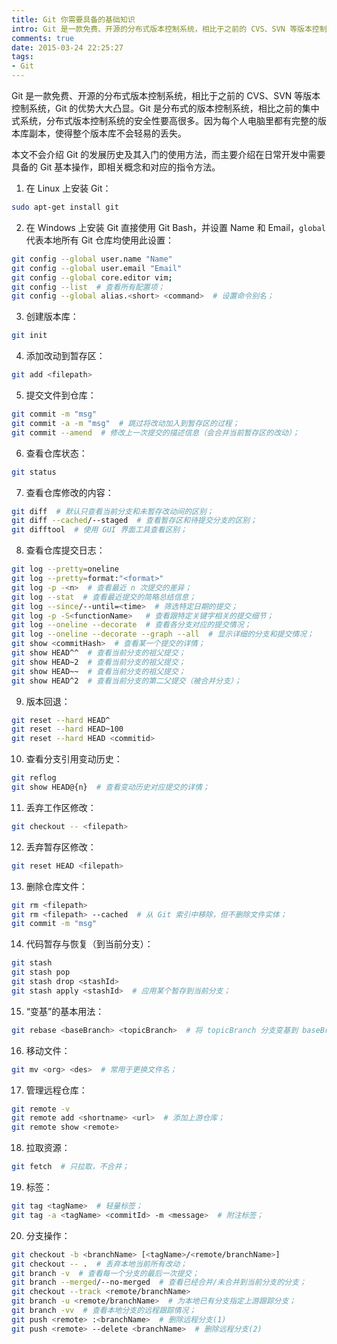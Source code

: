```yaml
---
title: Git 你需要具备的基础知识
intro: Git 是一款免费、开源的分布式版本控制系统，相比于之前的 CVS、SVN 等版本控制系统，Git 的优势大大凸显。Git 是分布式的版本控制系统，相比之前的集中式系统，分布式版本控制系统的安全性要高很多。因为每个人电脑里都有完整的版本库副本，使得整个版本库不会轻易的丢失。
comments: true
date: 2015-03-24 22:25:27
tags:
- Git
---
```


Git 是一款免费、开源的分布式版本控制系统，相比于之前的 CVS、SVN 等版本控制系统，Git 的优势大大凸显。Git 是分布式的版本控制系统，相比之前的集中式系统，分布式版本控制系统的安全性要高很多。因为每个人电脑里都有完整的版本库副本，使得整个版本库不会轻易的丢失。

本文不会介绍 Git 的发展历史及其入门的使用方法，而主要介绍在日常开发中需要具备的 Git 基本操作，即相关概念和对应的指令方法。

1. 在 Linux 上安装 Git：
```bash
sudo apt-get install git
```

2. 在 Windows 上安装 Git 直接使用 Git Bash，并设置 Name 和 Email，`global` 代表本地所有 Git 仓库均使用此设置：
```bash
git config --global user.name "Name"
git config --global user.email "Email"
git config --global core.editor vim;
git config --list  # 查看所有配置项；
git config --global alias.<short> <command>  # 设置命令别名；
```

3. 创建版本库：
```bash
git init
```

4. 添加改动到暂存区：
```bash
git add <filepath>
```

5. 提交文件到仓库：
```bash
git commit -m "msg"
git commit -a -m "msg"  # 跳过将改动加入到暂存区的过程；
git commit --amend  # 修改上一次提交的描述信息（会合并当前暂存区的改动）；
```

6. 查看仓库状态：
```bash
git status
```

7. 查看仓库修改的内容：
```bash
git diff  # 默认只查看当前分支和未暂存改动间的区别；
git diff --cached/--staged  # 查看暂存区和待提交分支的区别；
git difftool  # 使用 GUI 界面工具查看区别；
```

8. 查看仓库提交日志：
```bash
git log --pretty=oneline
git log --pretty=format:"<format>"
git log -p -<n>  # 查看最近 n 次提交的差异；
git log --stat  # 查看最近提交的简略总结信息；
git log --since/--until=<time>  # 筛选特定日期的提交；
git log -p -S<functionName>   # 查看跟特定关键字相关的提交细节；
git log --oneline --decorate  # 查看各分支对应的提交情况；
git log --oneline --decorate --graph --all  # 显示详细的分支和提交情况；
git show <commitHash>  # 查看某一个提交的详情；
git show HEAD^^  # 查看当前分支的祖父提交；
git show HEAD~2  # 查看当前分支的祖父提交；
git show HEAD~~  # 查看当前分支的祖父提交；
git show HEAD^2  # 查看当前分支的第二父提交（被合并分支）；
``` 

9. 版本回退：
```bash
git reset --hard HEAD^
git reset --hard HEAD~100
git reset --hard HEAD <commitid>
```

10. 查看分支引用变动历史：
```bash
git reflog
git show HEAD@{n}  # 查看变动历史对应提交的详情；
```

11. 丢弃工作区修改：
```bash
git checkout -- <filepath>
```

12. 丢弃暂存区修改：
```bash
git reset HEAD <filepath>
```

13. 删除仓库文件：
```bash
git rm <filepath>
git rm <filepath> --cached  # 从 Git 索引中移除，但不删除文件实体；
git commit -m "msg"
```

14. 代码暂存与恢复（到当前分支）：
```bash
git stash
git stash pop
git stash drop <stashId>
git stash apply <stashId>  # 应用某个暂存到当前分支；
```

15. “变基”的基本用法：
```bash
git rebase <baseBranch> <topicBranch>  # 将 topicBranch 分支变基到 baseBranch 分支；
```

16. 移动文件：
```bash
git mv <org> <des>  # 常用于更换文件名；
```

17. 管理远程仓库：
```bash
git remote -v
git remote add <shortname> <url>  # 添加上游仓库；
git remote show <remote>
```

18. 拉取资源：
```bash
git fetch  # 只拉取，不合并；
```

19. 标签：
```bash
git tag <tagName>  # 轻量标签；
git tag -a <tagName> <commitId> -m <message>  # 附注标签；
```

20. 分支操作：
```bash
git checkout -b <branchName> [<tagName>/<remote/branchName>]
git checkout -- .  # 丢弃本地当前所有改动；
git branch -v  # 查看每一个分支的最后一次提交；
git branch --merged/--no-merged  # 查看已经合并/未合并到当前分支的分支；
git checkout --track <remote/branchName>
git branch -u <remote/branchName>  # 为本地已有分支指定上游跟踪分支；
git branch -vv  # 查看本地分支的远程跟踪情况；
git push <remote> :<branchName>  # 删除远程分支(1)
git push <remote> --delete <branchName>  # 删除远程分支(2)
```
